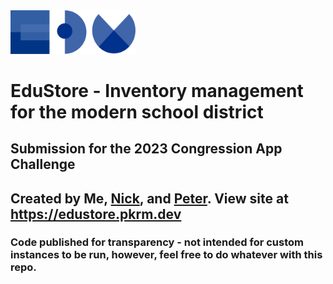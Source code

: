 
<img src=static/logo.png width=200>

# EduStore - Inventory management for the modern school district

## Submission for the 2023 Congression App Challenge

## Created by Me, [Nick](https://github.com/packetnick), and [Peter](https://github.com/ptr06). View site at https://edustore.pkrm.dev

### Code published for transparency - not intended for custom instances to be run, however, feel free to do whatever with this repo.